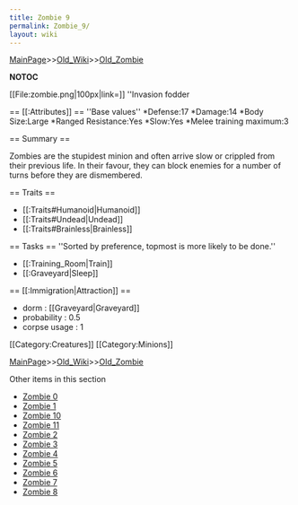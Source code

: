 ```yaml
---
title: Zombie 9
permalink: Zombie_9/
layout: wiki
---
```


[MainPage](/keeperrl_wiki/ "wikilink")>>[Old_Wiki](/keeperrl_wiki/Old_Wiki "wikilink")>>[Old_Zombie](/keeperrl_wiki/Old_Zombie "wikilink")

__NOTOC__

[[File:zombie.png|100px|link=]] ''Invasion fodder

== [[:Attributes]] ==
''Base values''
*Defense:17
*Damage:14
*Body Size:Large
*Ranged Resistance:Yes
*Slow:Yes
*Melee training maximum:3

== Summary ==

Zombies are the stupidest minion and often arrive slow or crippled from their previous life. In their favour, they can block enemies for a number of turns before they are dismembered.

== Traits ==
* [[:Traits#Humanoid|Humanoid]]
* [[:Traits#Undead|Undead]]
* [[:Traits#Brainless|Brainless]]

== Tasks ==
''Sorted by preference, topmost is more likely to be done.''
* [[:Training_Room|Train]]
* [[:Graveyard|Sleep]]

== [[:Immigration|Attraction]] ==
* dorm : [[Graveyard|Graveyard]]
* probability : 0.5
* corpse usage : 1

[[Category:Creatures]]
[[Category:Minions]]

[MainPage](/keeperrl_wiki/ "wikilink")>>[Old_Wiki](/keeperrl_wiki/Old_Wiki "wikilink")>>[Old_Zombie](/keeperrl_wiki/Old_Zombie "wikilink")

Other items in this section
-    [Zombie 0](/keeperrl_wiki/Zombie_0 "wikilink")
-    [Zombie 1](/keeperrl_wiki/Zombie_1 "wikilink")
-    [Zombie 10](/keeperrl_wiki/Zombie_10 "wikilink")
-    [Zombie 11](/keeperrl_wiki/Zombie_11 "wikilink")
-    [Zombie 2](/keeperrl_wiki/Zombie_2 "wikilink")
-    [Zombie 3](/keeperrl_wiki/Zombie_3 "wikilink")
-    [Zombie 4](/keeperrl_wiki/Zombie_4 "wikilink")
-    [Zombie 5](/keeperrl_wiki/Zombie_5 "wikilink")
-    [Zombie 6](/keeperrl_wiki/Zombie_6 "wikilink")
-    [Zombie 7](/keeperrl_wiki/Zombie_7 "wikilink")
-    [Zombie 8](/keeperrl_wiki/Zombie_8 "wikilink")
